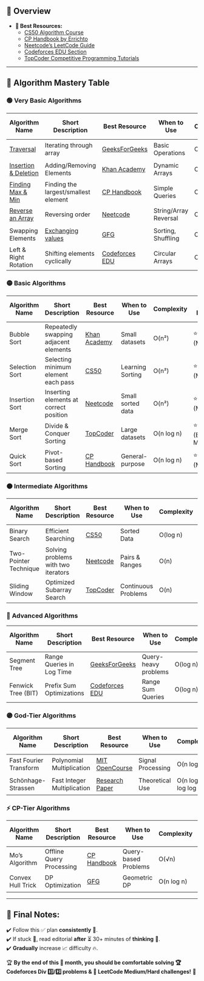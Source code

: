 ## **📝 Overview**
- **🔗 Best Resources:**
  - [CS50 Algorithm Course](https://cs50.harvard.edu/)
  - [CP Handbook by Errichto](https://cses.fi/book.pdf)
  - [Neetcode’s LeetCode Guide](https://neetcode.io/)
  - [Codeforces EDU Section](https://codeforces.com/edu)
  - [TopCoder Competitive Programming Tutorials](https://www.topcoder.com/thrive/tracks?track=Competitive%20Programming)

---

## **📖 Algorithm Mastery Table**

### 🟢 **Very Basic Algorithms**

| Algorithm Name | Short Description | Best Resource | When to Use | Complexity | Ease of Learning | Best Applied On | ✅ Completed |
|---------------|------------------|---------------|-------------|------------|----------------|----------------|--------------|
| [Traversal](https://ideone.com/PozfIg#stdin) | Iterating through array | [GeeksForGeeks](https://www.geeksforgeeks.org/arrays-in-c-cpp/) | Basic Operations | O(n) | ⭐⭐ (Easy) | Arrays | ⬜ |
| [Insertion & Deletion](https://ideone.com/R8qqYP) | Adding/Removing Elements | [Khan Academy](https://www.khanacademy.org/computing/computer-science/algorithms) | Dynamic Arrays | O(n) | ⭐⭐ (Easy) | Arrays, Lists | ⬜ |
| [Finding Max & Min](https://ideone.com/NZhl2I) | Finding the largest/smallest element | [CP Handbook](https://cses.fi/book.pdf) | Simple Queries | O(n) | ⭐⭐ (Easy) | Arrays | ⬜ |
| [Reverse an Array](https://ideone.com/jAnmxF) | Reversing order | [Neetcode](https://neetcode.io/) | String/Array Reversal | O(n) | ⭐⭐ (Easy) | Arrays, Strings | ⬜ |
| Swapping Elements | [Exchanging values](https://ideone.com/AYQ4cK) | [GFG](https://www.geeksforgeeks.org/swap-two-numbers-without-using-temporary-variable/) | Sorting, Shuffling | O(1) | ⭐⭐ (Easy) | Arrays | ⬜ |
| Left & Right Rotation | Shifting elements cyclically | [Codeforces EDU](https://codeforces.com/edu) | Circular Arrays | O(n) | ⭐⭐ (Easy) | Arrays | ⬜ |

### 🟡 **Basic Algorithms**

| Algorithm Name | Short Description | Best Resource | When to Use | Complexity | Ease of Learning | Best Applied On | ✅ Completed |
|---------------|------------------|---------------|-------------|------------|----------------|----------------|--------------|
| Bubble Sort | Repeatedly swapping adjacent elements | [Khan Academy](https://www.khanacademy.org/computing/computer-science/algorithms) | Small datasets | O(n²) | ⭐⭐⭐ (Moderate) | Arrays | ⬜ |
| Selection Sort | Selecting minimum element each pass | [CS50](https://cs50.harvard.edu/) | Learning Sorting | O(n²) | ⭐⭐⭐ (Moderate) | Arrays | ⬜ |
| Insertion Sort | Inserting elements at correct position | [Neetcode](https://neetcode.io/) | Small sorted data | O(n²) | ⭐⭐⭐ (Moderate) | Arrays | ⬜ |
| Merge Sort | Divide & Conquer Sorting | [TopCoder](https://www.topcoder.com/thrive/tracks?track=Competitive%20Programming) | Large datasets | O(n log n) | ⭐⭐⭐⭐ (Easy-Moderate) | Arrays | ⬜ |
| Quick Sort | Pivot-based Sorting | [CP Handbook](https://cses.fi/book.pdf) | General-purpose | O(n log n) | ⭐⭐⭐⭐ (Moderate) | Arrays | ⬜ |

### 🟠 **Intermediate Algorithms**

| Algorithm Name | Short Description | Best Resource | When to Use | Complexity | Ease of Learning | Best Applied On | ✅ Completed |
|---------------|------------------|---------------|-------------|------------|----------------|----------------|--------------|
| Binary Search | Efficient Searching | [CS50](https://cs50.harvard.edu/) | Sorted Data | O(log n) | ⭐⭐⭐ (Easy) | Arrays | ⬜ |
| Two-Pointer Technique | Solving problems with two iterators | [Neetcode](https://neetcode.io/) | Pairs & Ranges | O(n) | ⭐⭐⭐⭐ (Moderate) | Arrays | ⬜ |
| Sliding Window | Optimized Subarray Search | [TopCoder](https://www.topcoder.com/thrive/tracks?track=Competitive%20Programming) | Continuous Problems | O(n) | ⭐⭐⭐⭐ (Moderate) | Arrays, Strings | ⬜ |

### 🔴 **Advanced Algorithms**

| Algorithm Name | Short Description | Best Resource | When to Use | Complexity | Ease of Learning | Best Applied On | ✅ Completed |
|---------------|------------------|---------------|-------------|------------|----------------|----------------|--------------|
| Segment Tree | Range Queries in Log Time | [GeeksForGeeks](https://www.geeksforgeeks.org/segment-tree-set-1-range-minimum-query/) | Query-heavy problems | O(log n) | ⭐⭐⭐⭐⭐ (Hard) | Arrays, Trees | ⬜ |
| Fenwick Tree (BIT) | Prefix Sum Optimizations | [Codeforces EDU](https://codeforces.com/edu) | Range Sum Queries | O(log n) | ⭐⭐⭐⭐⭐ (Hard) | Arrays, Trees | ⬜ |

### 🟣 **God-Tier Algorithms**

| Algorithm Name | Short Description | Best Resource | When to Use | Complexity | Ease of Learning | Best Applied On | ✅ Completed |
|---------------|------------------|---------------|-------------|------------|----------------|----------------|--------------|
| Fast Fourier Transform | Polynomial Multiplication | [MIT OpenCourse](https://ocw.mit.edu/) | Signal Processing | O(n log n) | ⭐⭐⭐⭐⭐⭐ (Insane) | Arrays, Matrices | ⬜ |
| Schönhage-Strassen | Fast Integer Multiplication | [Research Paper](https://en.wikipedia.org/wiki/Sch%C3%B6nhage%E2%80%93Strassen_algorithm) | Theoretical Use | O(n log n log log n) | ⭐⭐⭐⭐⭐⭐ (Insane) | Numbers | ⬜ |

### ⚡ **CP-Tier Algorithms**

| Algorithm Name | Short Description | Best Resource | When to Use | Complexity | Ease of Learning | Best Applied On | ✅ Completed |
|---------------|------------------|---------------|-------------|------------|----------------|----------------|--------------|
| Mo’s Algorithm | Offline Query Processing | [CP Handbook](https://cses.fi/book.pdf) | Query-based Problems | O(√n) | ⭐⭐⭐⭐⭐ (Hard) | Arrays | ⬜ |
| Convex Hull Trick | DP Optimization | [GFG](https://www.geeksforgeeks.org/convex-hull-set-2-graham-scan/) | Geometric DP | O(n log n) | ⭐⭐⭐⭐⭐ (Hard) | DP, Geometry | ⬜ |

---

## **🚀 Final Notes:**
✔️ Follow this ✅ plan **consistently** 📅.  
✔️ If stuck 🤔, read editorial **after** ⏳ 30+ minutes of **thinking** 💭.  
✔️ **Gradually** increase 📈 difficulty 🔥.

🏆 **By the end of this 📅 month, you should be comfortable solving 🏆 Codeforces Div 3️⃣/2️⃣ problems & 🧩 LeetCode Medium/Hard challenges!** 🎯

